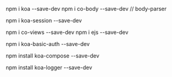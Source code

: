 npm i koa --save-dev
npm i co-body --save-dev  // body-parser

npm i koa-session --save-dev

npm i co-views --save-dev
npm i ejs --save-dev

npm i koa-basic-auth --save-dev

npm install koa-compose --save-dev

npm install koa-logger --save-dev